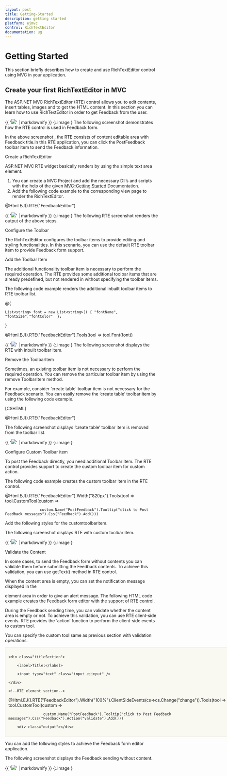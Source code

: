 ```yaml
---
layout: post
title: Getting-Started
description: getting started
platform: ejmvc
control: RichTextEditor
documentation: ug
---
```


# Getting Started

This section briefly describes how to create and use RichTextEditor control using MVC in your application.

## Create your first RichTextEditor in MVC

The ASP.NET MVC RichTextEditor (RTE) control allows you to edit contents, insert tables, images and to get the HTML content. In this section you can learn how to use RichTextEditor in order to get Feedback from the user. 

{{ '![](Getting-Started_images/Getting-Started_img1.png)' | markdownify }}
{:.image }
The following screenshot demonstrates how the RTE control is used in Feedback form.

In the above screenshot , the RTE consists of content editable area with Feedback title.In this RTE application, you can click the PostFeedback toolbar item to send the Feedback information.

Create a RichTextEditor 

ASP.NET MVC RTE widget basically renders by using the simple text area element. 

1. You can create a MVC Project and add the necessary Dll’s and scripts with the help of the given [MVC-Getting Started](http://help.syncfusion.com/ug/js/Documents/gettingstartedwithmv.htm) Documentation.
2. Add the following code example to the corresponding view page to render the RichTextEditor.





@Html.EJ().RTE("FeedbackEditor")



{{ '![](Getting-Started_images/Getting-Started_img2.png)' | markdownify }}
{:.image }
The following RTE screenshot renders the output of the above steps.

Configure the Toolbar

The RichTextEditor configures the toolbar items to provide editing and styling functionalities. In this scenario, you can use the default RTE toolbar item to provide Feedback form support. 

Add the Toolbar Item

The additional functionality toolbar item is necessary to perform the required operation. The RTE provides some additional toolbar items that are already predefined, but not rendered in without specifying the toolbar items.  

The following code example renders the additional inbuilt toolbar items to RTE toolbar list.





@{

    List<string> font = new List<string>() { "fontName", "fontSize","fontColor"  };

}



@Html.EJ().RTE("FeedbackEditor").Tools(tool => tool.Font(font)) 



{{ '![](Getting-Started_images/Getting-Started_img3.png)' | markdownify }}
{:.image }
 The following screenshot displays the RTE with inbuilt toolbar item.



Remove the ToolbarItem

Sometimes, an existing toolbar item is not necessary to perform the required operation. You can remove the particular toolbar item by using the remove ToolbarItem method. 

For example, consider ‘create table’ toolbar item is not necessary for the Feedback scenario. You can easily remove the ‘create table’ toolbar item by using the following code example.



[CSHTML]

@Html.EJ().RTE("FeedbackEditor")





<script type="text/javascript">

    var editorObj;

    $(function () {

        $("#FeedbackEditor").ejRTE();

        editorObj = $("#FeedbackEditor").data('ejRTE');

        //remove the create table toolbar item by specifying the create table toolbar id

        editorObj.removeToolbarItem("FeedbackEditorcreateTable");

    });



</script>



The following screenshot displays ‘create table’ toolbar item is removed from the toolbar list.



{{ '![](Getting-Started_images/Getting-Started_img4.png)' | markdownify }}
{:.image }


Configure Custom Toolbar item

To post the Feedback directly, you need additional Toolbar item. The RTE control provides support to create the custom toolbar item for custom action. 

The following code example creates the custom toolbar item in the RTE control. 



@Html.EJ().RTE("FeedbackEditor").Width("820px").Tools(tool => tool.CustomTool(custom =>

                    custom.Name("PostFeedback").Tooltip("click to Post Feedback messages").Css("Feedback").Add()))





  Add the following styles for the customtoolbaritem.

<style>

    .Feedback {

        height: 22px;

        width: 100px;

        display: block;

        text-align: center;

        font-weight: bold;

    }

</style> 



The following screenshot displays RTE with custom toolbar item.

{{ '![](Getting-Started_images/Getting-Started_img5.png)' | markdownify }}
{:.image }


Validate the Content

In some cases, to send the Feedback form without contents you can validate them before submitting the Feedback contents. To achieve this validation, you can use getText() method in RTE control.

When the content area is empty, you can set the notification message displayed in the <div> element area in order to give an alert message. The following HTML code example creates the Feedback form editor with the support of RTE control.

During the Feedback sending time, you can validate whether the content area is empty or not. To achieve this validation, you can use RTE client-side events. RTE provides the ‘action’ function to perform the client-side events to custom tool.

You can specify the custom tool same as previous section with validation operations.





<div class="commentSection" style="width: 810px">

    <div class="titleSection">

        <label>Title:</label>

        <input type="text" class="input ejinput" />

    </div>

    <!--RTE element section-->



@Html.EJ().RTE("FeedbackEditor").Width("100%").ClientSideEvents(cs=>cs.Change("change")).Tools(tool => tool.CustomTool(custom =>

                    custom.Name("PostFeedback").Tooltip("click to Post Feedback messages").Css("Feedback").Action("validate").Add()))



<!-- validation message display area-->

        <div class="output"></div>

</div>





<script type="text/javascript">

function validate() {

        var editorObj = $("#FeedbackEditor").data('ejRTE');

        if (($.trim(editorObj.getText()).length < 1)) {

            //the content area is empty

            $(".output").html("The Feedback content is empty");

        } else {   //the content area contains information

            $(".output").html("");

            //custom code to send the Feedback form contents 

            alert("The Feedback content has been saved");

        }

    }

</script>





You can add the following styles to achieve the Feedback form editor application.

<style>

    .commentSection {

            width: 60%;

            background: none repeat scroll 0 0 #f9f9f1;

            border: 1px solid #e9e9e1;

            padding: 10px;

        }



        .titleSection {

            text-indent: 20px;

            float: left;

            padding: 20px 0px;

            width: 100%;

            border: 1px solid #bbbcbb;

        }



        .output {

            height: 20px;

            padding: 5px;

            color: red;

        }



        .titleSection .level {

            margin: 15px 0px 5px 0px;

        }



        .input.ejinput {

            text-indent: 5px;

            height: 24px;

            width: 80%;

            margin-left: 5px;

        }

</style>



The following screenshot displays the Feedback sending without content.






{{ '![](Getting-Started_images/Getting-Started_img6.png)' | markdownify }}
{:.image }


